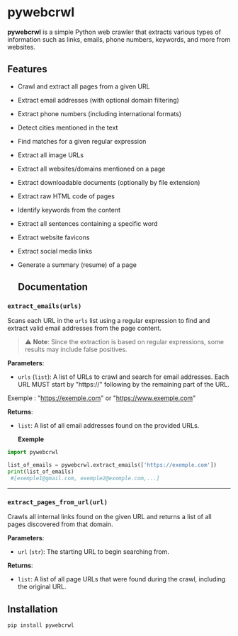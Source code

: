 # pywebcrwl

**pywebcrwl** is a simple Python web crawler that extracts various types of information such as links, emails, phone numbers, keywords, and more from websites.

## Features

- Crawl and extract all pages from a given URL
- Extract email addresses (with optional domain filtering)
- Extract phone numbers (including international formats)
- Detect cities mentioned in the text
- Find matches for a given regular expression
- Extract all image URLs
- Extract all websites/domains mentioned on a page
- Extract downloadable documents (optionally by file extension)
- Extract raw HTML code of pages
- Identify keywords from the content
- Extract all sentences containing a specific word
- Extract website favicons
- Extract social media links
- Generate a summary (resume) of a page

  ## Documentation
### `extract_emails(urls)`

Scans each URL in the `urls` list using a regular expression to find and extract valid email addresses from the page content.

> ⚠️ **Note**: Since the extraction is based on regular expressions, some results may include false positives.

**Parameters**:
- `urls` (`list`): A list of URLs to crawl and search for email addresses. Each URL MUST start by "https://" following by the remaining part of the URL.
  
Exemple : "https://exemple.com" or "https://www.exemple.com"

**Returns**:
- `list`: A list of all email addresses found on the provided URLs.

  **Exemple**

```python
import pywebcrwl

list_of_emails = pywebcrwl.extract_emails(['https://exemple.com'])
print(list_of_emails)
 #[exemple1@gmail.com, exemple2@exemple.com,...]
```
----------------------------------------------------------------------------------------------------------------------------------------------------

### `extract_pages_from_url(url)`

Crawls all internal links found on the given URL and returns a list of all pages discovered from that domain.


**Parameters**:
- `url` (`str`): The starting URL to begin searching from.

**Returns**:
- `list`: A list of all page URLs that were found during the crawl, including the original URL.




## Installation

```bash
pip install pywebcrwl
